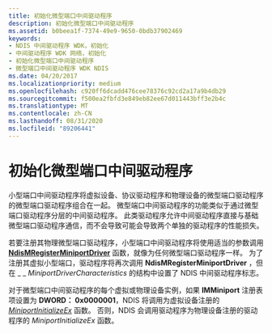 ```yaml
---
title: 初始化微型端口中间驱动程序
description: 初始化微型端口中间驱动程序
ms.assetid: b0beea1f-7374-49e9-9650-0bdb37902469
keywords:
- NDIS 中间驱动程序 WDK，初始化
- 中间驱动程序 WDK 网络，初始化
- 初始化微型端口中间驱动程序
- 微型端口中间驱动程序 WDK NDIS
ms.date: 04/20/2017
ms.localizationpriority: medium
ms.openlocfilehash: c920ff6dcadd476cee78376c92cd2a17a9b4db29
ms.sourcegitcommit: f500ea2fbfd3e849eb82ee67d011443bff3e2b4c
ms.translationtype: MT
ms.contentlocale: zh-CN
ms.lasthandoff: 08/31/2020
ms.locfileid: "89206441"
---
```

# <a name="initializing-a-miniport-intermediate-driver"></a>初始化微型端口中间驱动程序





小型端口中间驱动程序将虚拟设备、协议驱动程序和物理设备的微型端口驱动程序的微型端口驱动程序组合在一起。 微型端口中间驱动程序的功能类似于通过微型端口驱动程序分层的中间驱动程序。 此类驱动程序允许中间驱动程序直接与基础微型端口驱动程序通信，而不会导致可能会导致两个单独的驱动程序的性能损失。

若要注册其物理微型端口驱动程序，小型端口中间驱动程序将使用适当的参数调用 [**NdisMRegisterMiniportDriver**](/windows-hardware/drivers/ddi/ndis/nf-ndis-ndismregisterminiportdriver) 函数，就像为任何微型端口驱动程序一样。 为了注册其虚拟小型端口，驱动程序将再次调用 **NdisMRegisterMiniportDriver** ，但在 \_ \_ *MiniportDriverCharacteristics* 的结构中设置了 NDIS 中间驱动程序标志。

对于微型端口中间驱动程序的每个虚拟或物理设备实例，如果 **IMMiniport** 注册表项设置为 **DWORD： 0x0000001**，NDIS 将调用为虚拟设备注册的 [*MiniportInitializeEx*](/windows-hardware/drivers/ddi/ndis/nc-ndis-miniport_initialize) 函数。 否则，NDIS 会调用驱动程序为物理设备注册的驱动程序的 *MiniportInitializeEx* 函数。

 

